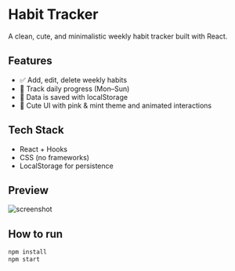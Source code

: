 # Habit Tracker

A clean, cute, and minimalistic weekly habit tracker built with React.

## Features

- ✅ Add, edit, delete weekly habits
- 📅 Track daily progress (Mon–Sun)
- 💾 Data is saved with localStorage
- 🎨 Cute UI with pink & mint theme and animated interactions

## Tech Stack

- React + Hooks
- CSS (no frameworks)
- LocalStorage for persistence

## Preview

![screenshot]([./preview.png](https://github.com/arinazhou/habit-tracker/blob/main/public/preview.png))

## How to run

```bash
npm install
npm start
